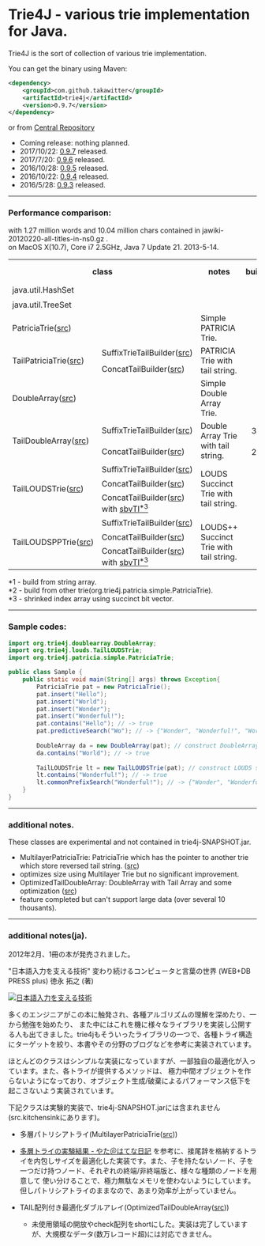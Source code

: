 <html>
<head>
<meta name="author" content="Takao Nakaguchi" />
<meta name="description" content="Trie4J - various trie implementation for Java" />
<meta name="keywords" content="Trie,Java,DoubleArray,Double Array,LOUDS,PATRICIA" />
</head>

# Trie4J - various trie implementation for Java.

Trie4J is the sort of collection of various trie implementation.

You can get the binary using Maven:
```xml
<dependency>
    <groupId>com.github.takawitter</groupId>
    <artifactId>trie4j</artifactId>
    <version>0.9.7</version>
</dependency>
```

or from [Central Repository](http://search.maven.org/#search%7Cgav%7C1%7Cg%3A%22com.github.takawitter%22%20AND%20a%3A%22trie4j%22)

* Coming release: nothing planned.
* 2017/10/22: [0.9.7](https://github.com/takawitter/trie4j/releases/tag/0.9.7) released.
* 2017/7/20: [0.9.6](https://github.com/takawitter/trie4j/releases/tag/0.9.6) released.
* 2016/10/28: [0.9.5](https://github.com/takawitter/trie4j/releases/tag/0.9.5) released.
* 2016/10/22: [0.9.4](https://github.com/takawitter/trie4j/releases/tag/0.9.4) released.
* 2016/5/28: [0.9.3](https://github.com/takawitter/trie4j/releases/tag/0.9.3) released.

---
### Performance comparison:
with 1.27 million words and 10.04 million chars contained in jawiki-20120220-all-titles-in-ns0.gz .
<br/>on MacOS X(10.7), Core i7 2.5GHz, Java 7 Update 21.  2013-5-14.
<table>
<tr><th colspan="2">class</th><th>notes</th><th>build(ms)</th><th>contains(ms)</th><th>used heap(MB)</th></tr>
<tr><td colspan="2">java.util.HashSet</td><td /><td align="right">404<sup>*1</sup></td><td align="right">363</td><td align="right">126.2</td></tr>
<tr><td colspan="2">java.util.TreeSet</td><td /><td align="right"><font color="red">416</font><sup>*1</sup></td><td align="right">235</td><td align="right">125.9</td></tr>
<tr>
  <td colspan="2">PatriciaTrie(<a href="https://github.com/takawitter/trie4j/blob/master/trie4j/src/org/trie4j/patricia/simple/PatriciaTrie.java">src</a>)</td>
  <td>Simple PATRICIA Trie.</td><td align="right">371<sup>*1</sup></td><td align="right">247</td><td align="right">90.8</td>
</tr>
<tr>
  <td rowspan="2">TailPatriciaTrie(<a href="https://github.com/takawitter/trie4j/blob/master/trie4j/src/org/trie4j/patricia/tail/TailPatriciaTrie.java">src</a>)</td>
  <td>SuffixTrieTailBuilder(<a href="https://github.com/takawitter/trie4j/blob/master/trie4j/src/org/trie4j/tail/SuffixTrieTailBuilder.java">src</a>)</td>
  <td rowspan="2">PATRICIA Trie with tail string.</td>
  <td align="right">937<sup>*1</sup></td><td align="right">248</td><td align="right">76.8</td></tr>
<tr>
  <td>ConcatTailBuilder(<a href="https://github.com/takawitter/trie4j/blob/master/trie4j/src/org/trie4j/tail/ConcatTailBuilder.java">src</a>)</td>
  <td align="right">440<sup>*1</sup></td><td align="right">228</td><td align="right">69.2</td>
</tr>
<tr>
  <td colspan="2">DoubleArray(<a href="https://github.com/takawitter/trie4j/blob/master/trie4j/src/org/trie4j/doublearray/DoubleArray.java">src</a>)</td>
  <td>Simple Double Array Trie.</td>
  <td align="right">362<sup>*2</sup></td><td align="right"><font color="red">98</a></td><td align="right">52.6</td>
</tr>
<tr>
  <td rowspan="2">TailDoubleArray(<a href="https://github.com/takawitter/trie4j/blob/master/trie4j/src/org/trie4j/doublearray/TailDoubleArray.java">src</a>)</td>
  <td>SuffixTrieTailBuilder(<a href="https://github.com/takawitter/trie4j/blob/master/trie4j/src/org/trie4j/tail/SuffixTrieTailBuilder.java">src</a>)</td>
  <td rowspan="2">Double Array Trie with tail string.</td>
  <td align="right">3,111<sup>*2</sup></td><td align="right">181</td><td align="right">28.9</td>
</tr>
<tr>
  <td>ConcatTailBuilder(<a href="https://github.com/takawitter/trie4j/blob/master/trie4j/src/org/trie4j/tail/ConcatTailBuilder.java">src</a>)</td>
  <td align="right">2,532<sup>*2</sup></td><td align="right">154</td><td align="right">33.6</td>
</tr>
<tr>
  <td rowspan="3">TailLOUDSTrie(<a href="https://github.com/takawitter/trie4j/blob/master/trie4j/src/org/trie4j/louds/TailLOUDSTrie.java">src</a>)</td>
  <td>SuffixTrieTailBuilder(<a href="https://github.com/takawitter/trie4j/blob/master/trie4j/src/org/trie4j/tail/SuffixTrieTailBuilder.java">src</a>)</td>
  <td rowspan="3">LOUDS Succinct Trie with tail string.</td>
  <td align="right">620<sup>*2</sup></td><td align="right">554</td><td align="right"><font color="red">15.4</a></td>
</tr>
<tr>
  <td>ConcatTailBuilder(<a href="https://github.com/takawitter/trie4j/blob/master/trie4j/src/org/trie4j/tail/builder/ConcatTailBuilder.java">src</a>)</td>
  <td align="right"><font color="red">111</font><sup>*2</sup></td><td align="right">537</td><td align="right">20.2</td>
</tr>
<tr>
  <td>ConcatTailBuilder(<a href="https://github.com/takawitter/trie4j/blob/master/trie4j/src/org/trie4j/tail/builder/ConcatTailBuilder.java">src</a>)
with <a href="https://github.com/takawitter/trie4j/blob/master/trie4j/src/org/trie4j/tail/index/SBVTailIndex.java">sbvTI<sup>*3</sup></a></td>
  <td align="right"><font color="red">145</font><sup>*2</sup></td><td align="right">712</td><td align="right">15.7</td>
</tr>
<tr>
  <td rowspan="3">TailLOUDSPPTrie(<a href="https://github.com/takawitter/trie4j/blob/master/trie4j/src/org/trie4j/louds/TailLOUDSPPTrie.java">src</a>)</td>
  <td>SuffixTrieTailBuilder(<a href="https://github.com/takawitter/trie4j/blob/master/trie4j/src/org/trie4j/tail/SuffixTrieTailBuilder.java">src</a>)</td>
  <td rowspan="3">LOUDS++ Succinct Trie with tail string.</td>
  <td align="right">654<sup>*2</sup></td><td align="right">571</td><td align="right"><font color="red">15.4</a></td>
</tr>
<tr>
  <td>ConcatTailBuilder(<a href="https://github.com/takawitter/trie4j/blob/master/trie4j/src/org/trie4j/tail/builder/ConcatTailBuilder.java">src</a>)</td>
  <td align="right"><font color="red">119</font><sup>*2</sup></td><td align="right">552</td><td align="right">20.1</td>
</tr>
<tr>
  <td>ConcatTailBuilder(<a href="https://github.com/takawitter/trie4j/blob/master/trie4j/src/org/trie4j/tail/builder/ConcatTailBuilder.java">src</a>)
with <a href="https://github.com/takawitter/trie4j/blob/master/trie4j/src/org/trie4j/tail/index/SBVTailIndex.java">sbvTI<sup>*3</sup></a></td>
  <td align="right"><font color="red">163</font><sup>*2</sup></td><td align="right">741</td><td align="right">15.6</td>
</tr>
</table>
 *1 - build from string array.
<br/> *2 - build from other trie(org.trie4j.patricia.simple.PatriciaTrie).
<br/> *3 - shrinked index array using succinct bit vector.

---

### Sample codes:
```java
import org.trie4j.doublearray.DoubleArray;
import org.trie4j.louds.TailLOUDSTrie;
import org.trie4j.patricia.simple.PatriciaTrie;

public class Sample {
	public static void main(String[] args) throws Exception{
		PatriciaTrie pat = new PatriciaTrie();
		pat.insert("Hello");
		pat.insert("World");
		pat.insert("Wonder");
		pat.insert("Wonderful!");
		pat.contains("Hello"); // -> true
		pat.predictiveSearch("Wo"); // -> {"Wonder", "Wonderful!", "World"} as Iterable<String>
		
		DoubleArray da = new DoubleArray(pat); // construct DoubleArray from existing Trie
		da.contains("World"); // -> true
		
		TailLOUDSTrie lt = new TailLOUDSTrie(pat); // construct LOUDS succinct Trie with ConcatTailBuilder(default)
		lt.contains("Wonderful!"); // -> true
		lt.commonPrefixSearch("Wonderful!"); // -> {"Wonder", "Wonderful!"} as Iterable<String>
	}
}
```

---

### additional notes.

These classes are experimental and not contained in trie4j-SNAPSHOT.jar.
* MultilayerPatriciaTrie: PatriciaTrie which has the pointer to another trie which store reversed tail string. ([src](https://github.com/takawitter/trie4j/blob/master/trie4j/src.kitchensink/org/trie4j/patricia/multilayer/MultilayerPatriciaTrie.java))
 * optimizes size using Multilayer Trie but no significant improvement.
* OptimizedTailDoubleArray: DoubleArray with Tail Array and some optimization ([src](https://github.com/takawitter/trie4j/blob/master/trie4j/src.kitchensink/org/trie4j/doublearray/OptimizedTailDoubleArray.java))
 * feature completed but can't support large data (over several 10 thousants).

---

### additional notes(ja).

2012年2月、1冊の本が発売されました。

"日本語入力を支える技術" 変わり続けるコンピュータと言葉の世界 (WEB+DB PRESS plus) 徳永 拓之 (著) 

 [![日本語入力を支える技術](http://ws.assoc-amazon.jp/widgets/q?_encoding=UTF8&Format=_SL110_&ASIN=4774149934&MarketPlace=JP&ID=AsinImage&WS=1&tag=takaoblogspot-22&ServiceVersion=20070822)](http://www.amazon.co.jp/gp/product/4774149934/ref=as_li_ss_il?ie=UTF8&tag=takaoblogspot-22&linkCode=as2&camp=247&creative=7399&creativeASIN=4774149934)

多くのエンジニアがこの本に触発され、各種アルゴリズムの理解を深めたり、一から勉強を始めたり、
また中にはこれを機に様々なライブラリを実装し公開する人も出てきました。trie4jもそういったライブラリの一つで、各種トライ構造にターゲットを絞り、本書やその分野のブログなどを参考に実装されています。

ほとんどのクラスはシンプルな実装になっていますが、一部独自の最適化が入っています。また、各トライが提供するメソッドは、
極力中間オブジェクトを作らないようになっており、オブジェクト生成/破棄によるパフォーマンス低下を起こさないよう実装されています。

下記クラスは実験的実装で、trie4j-SNAPSHOT.jarには含まれません(src.kitchensinkにあります)。
* 多層パトリシアトライ(MultilayerPatriciaTrie([src](https://github.com/takawitter/trie4j/blob/master/trie4j/src.kitchensink/org/trie4j/patricia/multilayer/MultilayerPatriciaTrie.java)))
 * [多層トライの実験結果 - やた＠はてな日記](http://d.hatena.ne.jp/s-yata/20101223/1293143633)
   を参考に、接尾辞を格納するトライを内包しサイズを最適化した実装です。また、子を持たないノード、子を一つだけ持つノード、それぞれの終端/非終端版と、様々な種類のノードを用意して
   使い分けることで、極力無駄なメモリを使わないようにしています。但しパトリシアトライのままなので、あまり効率が上がっていません。

* TAIL配列付き最適化ダブルアレイ(OptimizedTailDoubleArray([src](https://github.com/takawitter/trie4j/blob/master/trie4j/src.kitchensink/org/trie4j/doublearray/OptimizedTailDoubleArray.java)))
    * 未使用領域の開放やcheck配列をshortにした。実装は完了していますが、大規模なデータ(数万レコード超)には対応できません。

</html>

